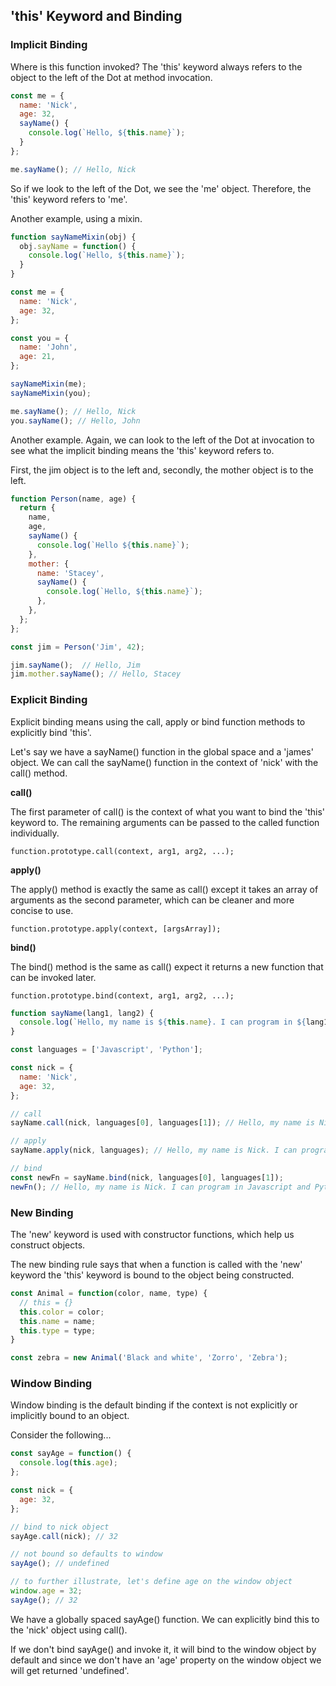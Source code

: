 
## 'this' Keyword and Binding

### Implicit Binding

Where is this function invoked? The 'this' keyword always refers to the object to
the left of the Dot at method invocation.

```javascript
const me = {
  name: 'Nick',
  age: 32,
  sayName() {
    console.log(`Hello, ${this.name}`);
  }
};

me.sayName(); // Hello, Nick
```

So if we look to the left of the Dot, we see the 'me' object. Therefore, the 'this'
keyword refers to 'me'.

Another example, using a mixin.

```javascript
function sayNameMixin(obj) {
  obj.sayName = function() {
    console.log(`Hello, ${this.name}`);
  }
}

const me = {
  name: 'Nick',
  age: 32,
};

const you = {
  name: 'John',
  age: 21,
};

sayNameMixin(me);
sayNameMixin(you);

me.sayName(); // Hello, Nick
you.sayName(); // Hello, John
```

Another example. Again, we can look to the left of the Dot at invocation to see
what the implicit binding means the 'this' keyword refers to.

First, the jim object is to the left and, secondly, the mother object is to the left.

```javascript
function Person(name, age) {
  return {
    name,
    age,
    sayName() {
      console.log(`Hello ${this.name}`);
    },
    mother: {
      name: 'Stacey',
      sayName() {
        console.log(`Hello, ${this.name}`);
      },
    },
  };
};

const jim = Person('Jim', 42);

jim.sayName();  // Hello, Jim
jim.mother.sayName(); // Hello, Stacey

```

### Explicit Binding

Explicit binding means using the call, apply or bind function methods to explicitly
bind 'this'.

Let's say we have a sayName() function in the global space and a 'james' object.
We can call the sayName() function in the context of 'nick' with the call() method.

**call()**

The first parameter of call() is the context of what you want to bind the 'this'
keyword to. The remaining arguments can be passed to the called function individually.

`function.prototype.call(context, arg1, arg2, ...);`

**apply()**

The apply() method is exactly the same as call() except it takes an array of arguments
as the second parameter, which can be cleaner and more concise to use.

`function.prototype.apply(context, [argsArray]);`

**bind()**

The bind() method is the same as call() expect it returns a new function that can
be invoked later.

`function.prototype.bind(context, arg1, arg2, ...);`

```javascript
function sayName(lang1, lang2) {
  console.log(`Hello, my name is ${this.name}. I can program in ${lang1} and ${lang2}.`);
}

const languages = ['Javascript', 'Python'];

const nick = {
  name: 'Nick',
  age: 32,
};

// call
sayName.call(nick, languages[0], languages[1]); // Hello, my name is Nick. I can program in Javascript and Python.

// apply
sayName.apply(nick, languages); // Hello, my name is Nick. I can program in Javascript and Python.

// bind
const newFn = sayName.bind(nick, languages[0], languages[1]);
newFn(); // Hello, my name is Nick. I can program in Javascript and Python.
```

### New Binding

The 'new' keyword is used with constructor functions, which help us construct objects.

The new binding rule says that when a function is called with the 'new' keyword
the 'this' keyword is bound to the object being constructed.

```javascript
const Animal = function(color, name, type) {
  // this = {}
  this.color = color;
  this.name = name;
  this.type = type;
}

const zebra = new Animal('Black and white', 'Zorro', 'Zebra');
```

### Window Binding

Window binding is the default binding if the context is not explicitly or implicitly
bound to an object.

Consider the following...

```javascript
const sayAge = function() {
  console.log(this.age);
};

const nick = {
  age: 32,
};

// bind to nick object
sayAge.call(nick); // 32

// not bound so defaults to window
sayAge(); // undefined

// to further illustrate, let's define age on the window object
window.age = 32;
sayAge(); // 32
```

We have a globally spaced sayAge() function. We can explicitly bind this to the
'nick' object using call().

If we don't bind sayAge() and invoke it, it will bind to the window object by default
and since we don't have an 'age' property on the window object we will get returned
'undefined'.

